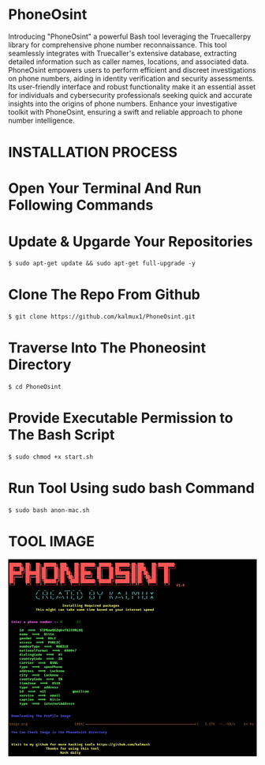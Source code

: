 # PhoneOsint

Introducing "PhoneOsint" a powerful Bash tool leveraging the Truecallerpy library for comprehensive phone number reconnaissance. This tool seamlessly integrates with Truecaller's extensive database, extracting detailed information such as caller names, locations, and associated data. PhoneOsint empowers users to perform efficient and discreet investigations on phone numbers, aiding in identity verification and security assessments. Its user-friendly interface and robust functionality make it an essential asset for individuals and cybersecurity professionals seeking quick and accurate insights into the origins of phone numbers. Enhance your investigative toolkit with PhoneOsint, ensuring a swift and reliable approach to phone number intelligence.

# **INSTALLATION PROCESS**

# Open Your Terminal And Run Following Commands


# **Update & Upgarde Your Repositories**
    $ sudo apt-get update && sudo apt-get full-upgrade -y
# **Clone The Repo From Github** 
    $ git clone https://github.com/kalmux1/PhoneOsint.git 
# **Traverse Into The Phoneosint Directory**
    $ cd PhoneOsint
# **Provide Executable Permission to The Bash Script**
    $ sudo chmod +x start.sh
# **Run Tool Using sudo bash Command** 
    $ sudo bash anon-mac.sh  


# **TOOL IMAGE**
![image](https://github.com/kalmux1/PhoneOsint/blob/main/Tool.png)